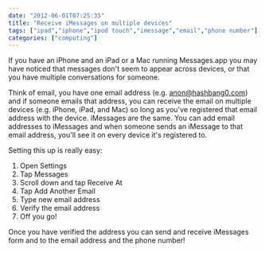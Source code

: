 ```yaml
---
date: "2012-06-01T07:25:35"
title: "Receive iMessages on multiple devices"
tags: ["ipad","iphone","ipod touch","imessage","email","phone number"]
categories: ["computing"]
---
```


If you have an iPhone and an iPad or a Mac running Messages.app you may have noticed that messages don't seem to appear across devices, or that you have multiple conversations for someone. 
 <!--more-->
Think of email, you have one email address (e.g. anon@hashbang0.com) and if someone emails that address, you can receive the email on multiple devices (e.g. iPhone, iPad, and Mac) so long as you've registered that email address with the device. 
iMessages are the same.  You can add email addresses to iMessages and when someone sends an iMessage to that email address, you'll see it on every device it's registered to. 
 
Setting this up is really easy: 

1. Open Settings
2. Tap Messages
3. Scroll down and tap Receive At
4. Tap Add Another Email
5. Type new email address
6. Verify the email address
7. Off you go! 

Once you have verified the address you can send and receive iMessages form and to the email address and the phone number!
